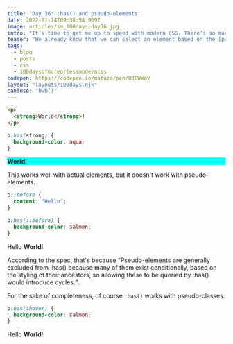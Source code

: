 ```yaml
---
title: 'Day 36: :has() and pseudo-elements'
date: 2022-11-14T09:38:54.969Z
image: articles/sm_100days-day36.jpg
intro: "It’s time to get me up to speed with modern CSS. There’s so much new in CSS that I know too little about. To change that I’ve started [#100DaysOfMoreOrLessModernCSS](/blog/2022/100-days-of-more-or-less-modern-css/). Why more or less modern CSS? Because some topics will be about cutting-edge features, while other stuff has been around for quite a while already, but I just have little to no experience with it."
teaser: "We already know that we can select an element based on the [presence of a certain child element](/blog/2022/100daysof-day6/) (in Chrome/Edge 105+ and Safari 15.4+), but there are limitations."
tags:
  - blog
  - posts
  - css
  - 100daysofmoreorlessmoderncss
codepen: https://codepen.io/matuzo/pen/OJEWWaV
layout: "layouts/100days.njk"
caniuse: "hwb()"
---
```


```html
<p>
  <strong>World</strong>!
</p>
```

```css
p:has(strong) {
  background-color: aqua;
}
```

<style>
  .p:has(strong) {
    background-color: aqua;
  }

.p2::before,
.p3::before{
  content: "Hello";
}

.p3:has(:hover) {
  background-color: salmon;
}
</style>

<div class="sample">
<p class="p">
  <strong>World</strong>!
</p>
</div>

This works well with actual elements, but it doesn't work with pseudo-elements.

```css
p::before {
  content: "Hello";
}

p:has(::before) {
  background-color: salmon;
}
```

<div class="sample">
<p class="p2">
  <strong>World</strong>!
</p>
</div>

According to the spec, that's because <q>Pseudo-elements are generally excluded from :has() because many of them exist conditionally, based on the styling of their ancestors, so allowing these to be queried by :has() would introduce cycles.</q>.

For the sake of completeness, of course `:has()` works with pseudo-classes.

```css
p:has(:hover) {
  background-color: salmon;
}
```

<div class="sample">
<p class="p3">
  <strong>World</strong>!
</p>
</div>
